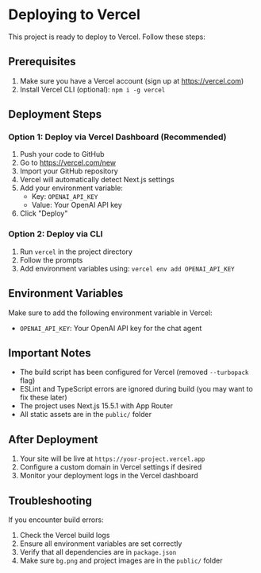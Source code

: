 # Deploying to Vercel

This project is ready to deploy to Vercel. Follow these steps:

## Prerequisites

1. Make sure you have a Vercel account (sign up at https://vercel.com)
2. Install Vercel CLI (optional): `npm i -g vercel`

## Deployment Steps

### Option 1: Deploy via Vercel Dashboard (Recommended)

1. Push your code to GitHub
2. Go to https://vercel.com/new
3. Import your GitHub repository
4. Vercel will automatically detect Next.js settings
5. Add your environment variable:
   - Key: `OPENAI_API_KEY`
   - Value: Your OpenAI API key
6. Click "Deploy"

### Option 2: Deploy via CLI

1. Run `vercel` in the project directory
2. Follow the prompts
3. Add environment variables using: `vercel env add OPENAI_API_KEY`

## Environment Variables

Make sure to add the following environment variable in Vercel:

- `OPENAI_API_KEY`: Your OpenAI API key for the chat agent

## Important Notes

- The build script has been configured for Vercel (removed `--turbopack` flag)
- ESLint and TypeScript errors are ignored during build (you may want to fix these later)
- The project uses Next.js 15.5.1 with App Router
- All static assets are in the `public/` folder

## After Deployment

1. Your site will be live at `https://your-project.vercel.app`
2. Configure a custom domain in Vercel settings if desired
3. Monitor your deployment logs in the Vercel dashboard

## Troubleshooting

If you encounter build errors:
1. Check the Vercel build logs
2. Ensure all environment variables are set correctly
3. Verify that all dependencies are in `package.json`
4. Make sure `bg.png` and project images are in the `public/` folder
